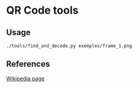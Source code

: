 # QR Code tools

## Usage

```
./tools/find_and_decode.py exemples/frame_1.png
```

## References

[Wikipedia page](https://en.wikipedia.org/wiki/QR_code)